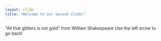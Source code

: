 ```yaml
---
layout: slide
title: "Welcome to our second slide!"
---
```

"All that glitters is not gold" from William Shakespeare
Use the left arrow to go back!